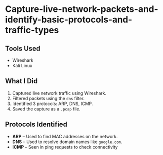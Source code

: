 # Capture-live-network-packets-and-identify-basic-protocols-and-traffic-types
## Tools Used
- Wireshark
- Kali Linux

## What I Did
1. Captured live network traffic using Wireshark.
2. Filtered packets using the `dns` filter.
3. Identified 3 protocols: ARP, DNS, ICMP.
4. Saved the capture as a `.pcap` file.

## Protocols Identified
- **ARP** – Used to find MAC addresses on the network.
- **DNS** – Used to resolve domain names like `google.com`.
- **ICMP** – Seen in ping requests to check connectivity
